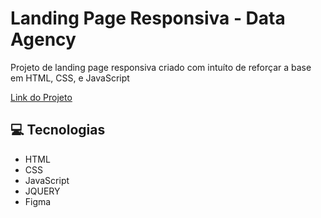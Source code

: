 <h1 style="font-weight: bold;">Landing Page Responsiva - Data Agency</h1>

<p>
    Projeto de landing page responsiva criado com intuíto de reforçar a base em HTML, CSS, e JavaScript 
</p>

<a href="https://dataagency.vercel.app" target="_blank">Link do Projeto</a>

<h2 id="technologies">💻 Tecnologias</h2>

- HTML
- CSS
- JavaScript
- JQUERY
- Figma
